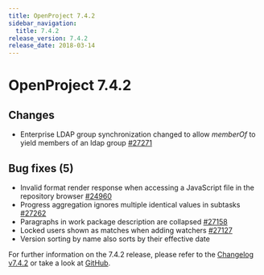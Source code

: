 ```yaml
---
title: OpenProject 7.4.2
sidebar_navigation:
  title: 7.4.2
release_version: 7.4.2
release_date: 2018-03-14
---
```


# OpenProject 7.4.2

## Changes

  - Enterprise LDAP group synchronization changed to
    allow *memberOf*  to yield members of an ldap group
    [#](https://community.openproject.org/wp/24960 "In repository module (SVN) when clicking on a .js file representation is incorrect")[27271](https://community.openproject.org/wp/27271 "LDAP group synchronization with memberOf filter")

## Bug fixes (5)

  - Invalid format render response when accessing a JavaScript file in
    the repository browser
    [#24960](https://community.openproject.org/wp/24960 "In repository module (SVN) when clicking on a .js file representation is incorrect")
  - Progress aggregation ignores multiple identical values in subtasks
    [#27262](https://community.openproject.org/wp/27262)
  - Paragraphs in work package description are collapsed
    [#27158](https://community.openproject.org/wp/27158)
  - Locked users shown as matches when adding watchers
    [#27127](https://community.openproject.org/wp/27127)
  - Version
    sorting by name also sorts by their effective date

For further information on the 7.4.2 release, please refer to
the [Changelog v7.4.2](https://community.openproject.org/versions/857)
or take a look at
[GitHub](https://github.com/opf/openproject/tree/v7.4.2).
